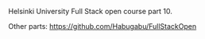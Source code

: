 Helsinki University Full Stack open course part 10.

Other parts: https://github.com/Habugabu/FullStackOpen
